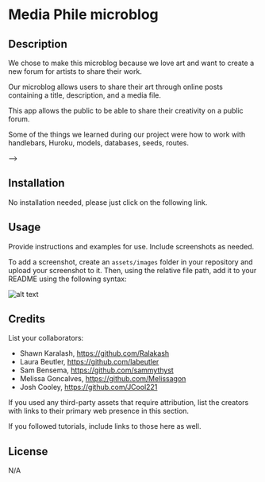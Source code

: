 # Media Phile microblog

## Description

We chose to make this microblog because we love art and want to create a new forum for artists to share their work. 

Our microblog allows users to share their art through online posts containing a title, description, and a media file. 

This app allows the public to be able to share their creativity on a public forum.

Some of the things we learned during our project were how to work with handlebars, Huroku, models, databases, seeds, routes. 

<!-- ## Requirements -->

<!-- * Use Node.js and Express.js to create a RESTful API. -->

<!-- * Use Handlebars.js as the template engine. -->

<!-- * Use MySQL and the Sequelize ORM for the database. -->

<!-- * Have both GET and POST routes for retrieving and adding new data. -->

<!-- * Use at least one new library, package, or technology that we haven’t discussed. (AWS and SW3) -->

<!-- * Have a folder structure that meets the MVC paradigm.

* Include authentication (express-session and cookies).

<!-- * Protect API keys and sensitive information with environment variables. -->

<!-- * Be deployed using Heroku (with data).

* Have a polished UI. --> -->

<!-- * Be responsive. -->

<!-- * Be interactive (i.e., accept and respond to user input). -->

<!-- * Meet good-quality coding standards (file structure, naming conventions, follows best practices for class/id naming conventions, indentation, quality comments, etc.). -->

<!-- * Have a professional README (with unique name, description, technologies used, screenshot, and link to deployed application). -->

## Installation

No installation needed, please just click on the following link.

## Usage

Provide instructions and examples for use. Include screenshots as needed.

To add a screenshot, create an `assets/images` folder in your repository and upload your screenshot to it. Then, using the relative file path, add it to your README using the following syntax:

![alt text](assets/images/screenshot.png)

## Credits

List your collaborators:
- Shawn Karalash, https://github.com/Ralakash
- Laura Beutler, https://github.com/labeutler
- Sam Bensema, https://github.com/sammythyst
- Melissa Goncalves, https://github.com/Melissagon
- Josh Cooley, https://github.com/JCool221

If you used any third-party assets that require attribution, list the creators with links to their primary web presence in this section.

If you followed tutorials, include links to those here as well.

## License

N/A